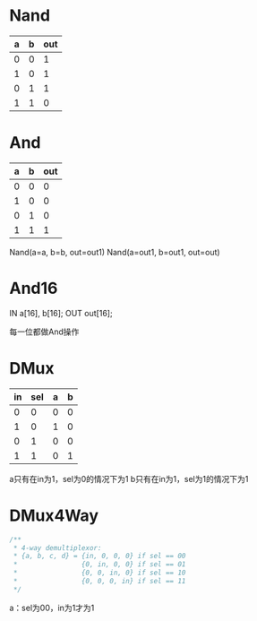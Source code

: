 # Nand
| a   | b   | out |
| --- | --- | --- |
| 0   | 0   | 1   |
| 1   | 0   | 1   |
| 0   | 1   | 1   |
| 1   | 1   | 0   |

# And

| a   | b   | out |
| --- | --- | --- |
| 0   | 0   | 0   |
| 1   | 0   | 0   |
| 0   | 1   | 0   |
| 1   | 1   | 1    |

Nand(a=a, b=b, out=out1)
Nand(a=out1, b=out1, out=out)

# And16
IN a\[16], b\[16];
OUT out\[16];

每一位都做And操作


# DMux
| in  | sel | a   | b   |
| --- | --- | --- | --- |
| 0   | 0   | 0   | 0   |
| 1   | 0   | 1   | 0   |
| 0   | 1   | 0   | 0   |
| 1   | 1   | 0   | 1   |

a只有在in为1，sel为0的情况下为1
b只有在in为1，sel为1的情况下为1

# DMux4Way
```c
/**
 * 4-way demultiplexor:
 * {a, b, c, d} = {in, 0, 0, 0} if sel == 00
 *                {0, in, 0, 0} if sel == 01
 *                {0, 0, in, 0} if sel == 10
 *                {0, 0, 0, in} if sel == 11
 */
```

a：sel为00，in为1才为1
